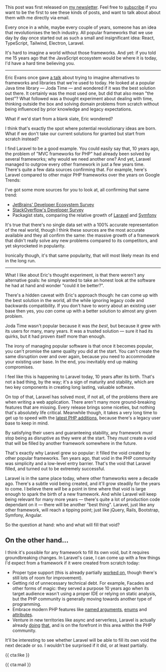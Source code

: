 <div class="sidenote">
    <p>This post was first released on <a href="https://stitcher.io/mail">my newsletter</a>. Feel free to <a href="https://stitcher.io/mail">subscribe</a> if you want to be the first to see these kinds of posts, and want to talk about about them with me directly via email.</p>
</div>

<script type="text/javascript" src="https://ssl.gstatic.com/trends_nrtr/2674_RC03/embed_loader.js"></script> 

Every once in a while, maybe every couple of years, someone has an idea that revolutionises the tech industry. All popular frameworks that we use day by day once started out as such a small and insignificant idea: React, TypeScript, Tailwind, Electron, Laravel.

It's hard to imagine a world without those frameworks. And yet: if you told me 15 years ago that the JavaScript ecosystem would be where it is today, I'd have a hard time believing you. 

---

Eric Evans once gave [a talk](*https://www.youtube.com/watch?v=T29WzvaPNc8) about trying to imagine alternatives to frameworks and libraries that we're used to today. He looked at a popular Java time library — Joda Time — and wondered if it was the best solution out there. It certainly was the most used one, but did that also mean "the best"? What followed was a thought experiment about dealing with time, thinking outside the box and solving domain problems from scratch without being influenced by prior knowledge and legacy expectations.

What if we'd start from a blank slate, Eric wondered?

I think that's exactly the spot where potential revolutionary ideas are born. What if we don't take our current solutions for granted but start from scratch instead?

I find Laravel to be a good example. You could easily say that, 10 years ago, the problem of "MVC frameworks for PHP" had already been solved by several frameworks; why would we need another one? And yet, Laravel managed to outgrow every other framework in just a few years time. There's quite a few data sources confirming that. For example, here's Laravel compared to other major PHP frameworks over the years on Google Trends:

<script type="text/javascript"> trends.embed.renderExploreWidget("TIMESERIES", {"comparisonItem":[{"keyword":"zend framework","geo":"","time":"all"},{"keyword":"/m/09t3sp","geo":"","time":"all"},{"keyword":"Laravel","geo":"","time":"all"},{"keyword":"/m/02qgdkj","geo":"","time":"all"},{"keyword":"/m/09cjcl","geo":"","time":"all"}],"category":5,"property":""}, {"exploreQuery":"cat=5&date=all&q=zend%20framework,%2Fm%2F09t3sp,Laravel,%2Fm%2F02qgdkj,%2Fm%2F09cjcl","guestPath":"https://trends.google.com:443/trends/embed/"}); </script>

I've got some more sources for you to look at, all confirming that same trend:

- [JetBrains' Developer Ecosystem Survey](*https://www.jetbrains.com/lp/devecosystem-2021/php/#PHP_which-php-frameworks-and-platforms-do-you-regularly-use-if-any)
- [StackOverflow's Developer Survey](*https://insights.stackoverflow.com/survey/2021#most-popular-technologies-webframe-prof)
- Packagist stats, comparing the relative growth of [Laravel](*https://packagist.org/packages/laravel/laravel/stats) and [Symfony](*https://packagist.org/packages/symfony/symfony/stats)

It's true that there's no single data set with a 100% accurate representation of the real world, though I think these sources are the most accurate available and they all confirm the same: the massive growth of a framework that didn't really solve any new problems compared to its competitors, and yet skyrocketed in popularity.

Ironically though, it's that same popularity, that will most likely mean its end in the long run.

---

What I like about Eric's thought experiment, is that there weren't any alternative goals: he simply wanted to take an honest look at the software he had at hand and wonder "could it be better?".

There's a hidden caveat with Eric's approach though: he can come up with the best solution in the world, all the while ignoring legacy code and backwards compatibility. If you don't have to worry about an existing user base then yes, you _can_ come up with a better solution to almost any given problem.

Joda Time wasn't popular because it was _the best_, but because it grew with its users for many, many years. It was a trusted solution — sure it had its quirks, but it had proven itself more than enough.

The irony of managing popular software is that once it becomes popular, you can't promise the same quality you did at the start. You can't create the same disruption over and over again, because you need to accommodate your existing user base. In the end, you inevitably end up making compromises.

I feel like this is happening to Laravel today, 10 years after its birth. That's not a bad thing, by the way; it's a sign of maturity and stability, which are two key components in creating long lasting, valuable software.

On top of that, Laravel has solved most, if not all, of the problems there are when writing a web application. There aren't many more ground-breaking features that are missing. Every release brings some niceties, but nothing that's absolutely life critical. Meanwhile though, it takes a very long time to get up to speed with the [latest PHP additions](/blog/new-in-php-8), because there's a legacy user base to keep in mind. 

By satisfying their users and guaranteeing stability, any framework _must_ stop being as disruptive as they were at the start.
They _must_ create a void that will be filled by another framework somewhere in the future.

That's exactly why Laravel grew so popular: it filled the void created by other popular frameworks. Ten years ago, that void in the PHP community was simplicity and a low-level entry barrier. That's the void that Laravel filled, and turned out to be extremely successful.

Laravel is in the same place today, where other frameworks were a decade ago. There's a subtle void being created, and it'll grow steadily for the years to come. I believe there _will_ be a point in time where that void is large enough to spark the birth of a new framework. And while Laravel will keep being relevant for many more years — there's quite a lot of production code dependant on it — there will be another "best thing". Laravel, just like any other framework, will reach a tipping point; just like jQuery, Rails, Bootstrap, Symfony, Angular.

So the question at hand: who and what will fill that void?

## On the other hand…

I think it's possible for any framework to fill its own void, but it requires groundbreaking changes. In Laravel's case, I can come up with a few things I'd expect from a framework if it were created from scratch today:

- Proper type support (this is already partially [worked on](https://github.com/laravel/framework/pull/38538), though there's still lots of room for improvement).
- Getting rid of unnecessary technical debt. For example, Facades and other forms of magic: they served a purpose 10 years ago when its target audience wasn't using a proper IDE or relying on static analysis, but the PHP community is generally moving towards another type of programming.
- Embrace modern PHP features like [named arguments](/blog/php-8-named-arguments), [enums](/blog/php-enums) and [attributes](/blog/attributes-in-php-8).
- Venture in new territories like async and serverless, Laravel is actually already [doing](https://vapor.laravel.com/) [that](https://laravel.com/docs/8.x/octane), and is on the forefront in this area within the PHP community.

It'll be interesting to see whether Laravel will be able to fill its own void the next decade or so. I wouldn't be surprised if it did, or at least partially.

{{ cta:like }}

{{ cta:mail }}
